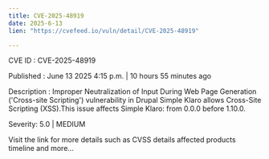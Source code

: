 ```yaml
---
title: CVE-2025-48919
date: 2025-6-13
lien: "https://cvefeed.io/vuln/detail/CVE-2025-48919"

---
```


CVE ID : CVE-2025-48919

Published :  June 13
2025
4:15 p.m. | 10 hours
55 minutes ago

Description : Improper Neutralization of Input During Web Page Generation ('Cross-site Scripting') vulnerability in Drupal Simple Klaro allows Cross-Site Scripting (XSS).This issue affects Simple Klaro: from 0.0.0 before 1.10.0.

Severity: 5.0 | MEDIUM

Visit the link for more details
such as CVSS details
affected products
timeline
and more...
